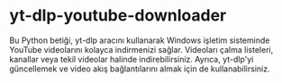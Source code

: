 # yt-dlp-youtube-downloader
Bu Python betiği, yt-dlp aracını kullanarak Windows işletim sisteminde YouTube videolarını kolayca indirmenizi sağlar. Videoları çalma listeleri, kanallar veya tekil videolar halinde indirebilirsiniz. Ayrıca, yt-dlp'yi güncellemek ve video akış bağlantılarını almak için de kullanabilirsiniz.
